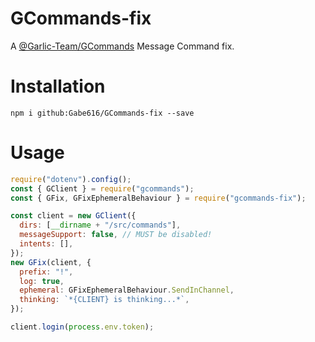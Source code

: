# GCommands-fix

A [@Garlic-Team/GCommands](https://github.com/Garlic-Team/GCommands) Message Command fix.

# Installation

```
npm i github:Gabe616/GCommands-fix --save
```

# Usage

```js
require("dotenv").config();
const { GClient } = require("gcommands");
const { GFix, GFixEphemeralBehaviour } = require("gcommands-fix");

const client = new GClient({
  dirs: [__dirname + "/src/commands"],
  messageSupport: false, // MUST be disabled!
  intents: [],
});
new GFix(client, {
  prefix: "!",
  log: true,
  ephemeral: GFixEphemeralBehaviour.SendInChannel,
  thinking: `*{CLIENT} is thinking...*`,
});

client.login(process.env.token);
```
